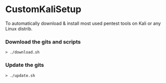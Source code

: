 # CustomKaliSetup
To automatically download &amp; install most used pentest tools on Kali or any Linux distrib.

### Download the gits and scripts
```
> ./download.sh
```

### Update the gits
```
> ./update.sh
```
